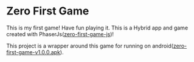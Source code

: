 # Zero First Game
This is my first game! Have fun playing it.
This is a Hybrid app and game created with PhaserJs([zero-first-game-js](https://gitlab.com/zero1995/public/games/phaserjs/zero-first-game))!

This project is a wrapper around this game for running on android([zero-first-game-v1.0.0.apk](https://gitlab.com/zero1995/public/games/android/ZeroFirstGame/-/blob/release/zero-first-game-v1.0.0.apk)).